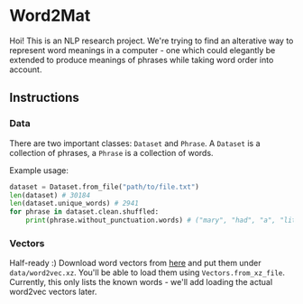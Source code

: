 # Word2Mat

Hoi! This is an NLP research project. We're trying to find an alterative way to represent word meanings in a computer - one which could elegantly be extended to produce meanings of phrases while taking word order into account.

## Instructions

### Data

There are two important classes: `Dataset` and `Phrase`. A `Dataset` is a collection of phrases, a `Phrase` is a collection of words.

Example usage:

```python
dataset = Dataset.from_file("path/to/file.txt")
len(dataset) # 30184
len(dataset.unique_words) # 2941
for phrase in dataset.clean.shuffled:
	print(phrase.without_punctuation.words) # ("mary", "had", "a", "little", "lamb"), ...
```

### Vectors

Half-ready :) Download word vectors from [here](https://kth.box.com/s/d8epqp9ipiyyteae35qr7j921rnowtaz) and put them under `data/word2vec.xz`. You'll be able to load them using `Vectors.from_xz_file`. Currently, this only lists the known words - we'll add loading the actual word2vec vectors later.
